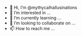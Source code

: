 - 👋 Hi, I’m @mythycalhallusinations
- 👀 I’m interested in ...
- 🌱 I’m currently learning ...
- 💞️ I’m looking to collaborate on ...
- 📫 How to reach me ...

<!---
mythycalhallusinations/mythycalhallusinations is a ✨ special ✨ repository because its `README.md` (this file) appears on your GitHub profile.
You can click the Preview link to take a look at your changes.
--->
